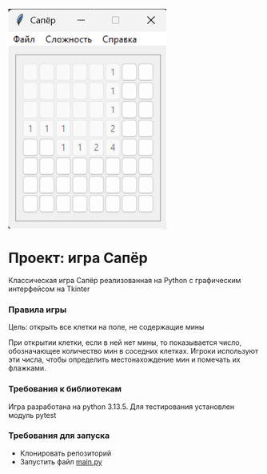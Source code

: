 ![Интерфейс](./img/game_gui.png)

# Проект: игра Сапёр

Классическая игра Сапёр реализованная на Python с графическим интерфейсом на Tkinter


### Правила игры

Цель: открыть все клетки на поле, не содержащие мины
            
При открытии клетки, если в ней нет мины,
то показывается число, обозначающее количество мин в соседних клетках.
Игроки используют эти числа, чтобы определить местонахождение мин и помечать их флажками.


### Требования к библиотекам

Игра разработана на python 3.13.5. Для тестирования установлен модуль pytest


### Требования для запуска

- Клонировать репозиторий
- Запустить файл [main.py](main.py)
